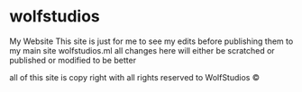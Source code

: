 # wolfstudios
My Website
This site is just for me to see my edits before publishing them to my main site wolfstudios.ml
all changes here will either be scratched or published or modified to be better

all of this site is copy right with all rights reserved to WolfStudios ©
